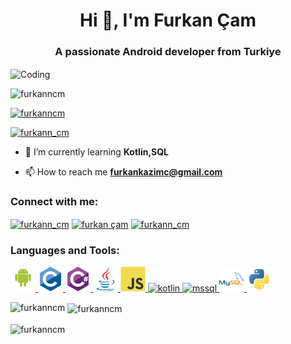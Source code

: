 <h1 align="center">Hi 👋, I'm Furkan Çam</h1>
<h3 align="center">A passionate Android developer from Turkiye</h3>
<img align="center" alt="Coding" width="800" src="https://cdn.dribbble.com/users/1162077/screenshots/3848914/programmer.gif">

<p align="left"> <img src="https://komarev.com/ghpvc/?username=furkanncm&label=Profile%20views&color=0e75b6&style=flat" alt="furkanncm" /> </p>

<p align="left"> <a href="https://github.com/ryo-ma/github-profile-trophy"><img src="https://github-profile-trophy.vercel.app/?username=furkanncm" alt="furkanncm" /></a> </p>

<p align="left"> <a href="https://twitter.com/furkann_cm" target="blank"><img src="https://img.shields.io/twitter/follow/furkann_cm?logo=twitter&style=for-the-badge" alt="furkann_cm" /></a> </p>

- 🌱 I’m currently learning **Kotlin,SQL**

- 📫 How to reach me **furkankazimc@gmail.com**

<h3 align="left">Connect with me:</h3>
<p align="left">
<a href="https://twitter.com/furkann_cm" target="blank"><img align="center" src="https://raw.githubusercontent.com/rahuldkjain/github-profile-readme-generator/master/src/images/icons/Social/twitter.svg" alt="furkann_cm" height="30" width="40" /></a>
<a href="https://linkedin.com/in/furkan çam" target="blank"><img align="center" src="https://raw.githubusercontent.com/rahuldkjain/github-profile-readme-generator/master/src/images/icons/Social/linked-in-alt.svg" alt="furkan çam" height="30" width="40" /></a>
<a href="https://instagram.com/furkann_cm" target="blank"><img align="center" src="https://raw.githubusercontent.com/rahuldkjain/github-profile-readme-generator/master/src/images/icons/Social/instagram.svg" alt="furkann_cm" height="30" width="40" /></a>
</p>

<h3 align="left">Languages and Tools:</h3>
<p align="left"> <a href="https://developer.android.com" target="_blank" rel="noreferrer"> <img src="https://raw.githubusercontent.com/devicons/devicon/master/icons/android/android-original-wordmark.svg" alt="android" width="40" height="40"/> </a> <a href="https://www.cprogramming.com/" target="_blank" rel="noreferrer"> <img src="https://raw.githubusercontent.com/devicons/devicon/master/icons/c/c-original.svg" alt="c" width="40" height="40"/> </a> <a href="https://www.w3schools.com/cs/" target="_blank" rel="noreferrer"> <img src="https://raw.githubusercontent.com/devicons/devicon/master/icons/csharp/csharp-original.svg" alt="csharp" width="40" height="40"/> </a> <a href="https://www.java.com" target="_blank" rel="noreferrer"> <img src="https://raw.githubusercontent.com/devicons/devicon/master/icons/java/java-original.svg" alt="java" width="40" height="40"/> </a> <a href="https://developer.mozilla.org/en-US/docs/Web/JavaScript" target="_blank" rel="noreferrer"> <img src="https://raw.githubusercontent.com/devicons/devicon/master/icons/javascript/javascript-original.svg" alt="javascript" width="40" height="40"/> </a> <a href="https://kotlinlang.org" target="_blank" rel="noreferrer"> <img src="https://www.vectorlogo.zone/logos/kotlinlang/kotlinlang-icon.svg" alt="kotlin" width="40" height="40"/> </a> <a href="https://www.microsoft.com/en-us/sql-server" target="_blank" rel="noreferrer"> <img src="https://www.svgrepo.com/show/303229/microsoft-sql-server-logo.svg" alt="mssql" width="40" height="40"/> </a> <a href="https://www.mysql.com/" target="_blank" rel="noreferrer"> <img src="https://raw.githubusercontent.com/devicons/devicon/master/icons/mysql/mysql-original-wordmark.svg" alt="mysql" width="40" height="40"/> </a> <a href="https://www.python.org" target="_blank" rel="noreferrer"> <img src="https://raw.githubusercontent.com/devicons/devicon/master/icons/python/python-original.svg" alt="python" width="40" height="40"/> </a> </p>

<p><img align="left" src="https://github-readme-stats.vercel.app/api/top-langs?username=furkanncm&show_icons=true&locale=en&layout=compact" alt="furkanncm" /></p>

<p>&nbsp;<img align="center" src="https://github-readme-stats.vercel.app/api?username=furkanncm&show_icons=true&locale=en" alt="furkanncm" /></p>

<p><img align="center" src="https://github-readme-streak-stats.herokuapp.com/?user=furkanncm&" alt="furkanncm" /></p>
